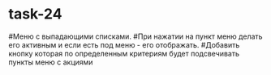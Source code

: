 # task-24

#Меню с выпадающими списками.
#При нажатии на пункт меню делать его активным и если есть под меню - его отображать.
#Добавить кнопку которая по определенным критериям будет подсвечивать пункты меню с акциями